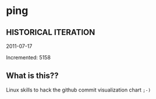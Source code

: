# ping

## HISTORICAL ITERATION
2011-07-17

Incremented: 5158

## What is this?? 
Linux skills to hack the github commit visualization chart `;-)`
